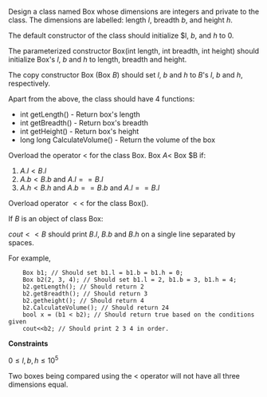 Design a class named Box whose dimensions are integers and private to the class. The dimensions are labelled: length $l$, breadth $b$, and height $h$.

The default constructor of the class should initialize $l, $b$, and $h$ to 0.

The parameterized constructor Box(int length, int breadth, int height) should initialize Box's $l,\ b$ and $h$ to length, breadth and height.

The copy constructor Box (Box $B$) should set $l,\ b$ and $h$ to $B$'s $l,\ b$ and $h$, respectively.

Apart from the above, the class should have $4$ functions:

- int getLength() - Return box's length
- int getBreadth() - Return box's breadth
- int getHeight() - Return box's height
- long long CalculateVolume() - Return the volume of the box

Overload the operator $<$ for the class Box. Box $A <$ Box $B if:

1. $A.l < B.l$
2. $A.b < B.b$ and $A.l == B.l$
3. $A.h < B.h$ and $A.b == B.b$ and $A.l == B.l$

Overload operator $<<$ for the class Box().

If $B$ is an object of class Box:  

$cout << B$ should print $B.l$, $B.b$ and $B.h$ on a single line separated by spaces.

For example,

```
    Box b1; // Should set b1.l = b1.b = b1.h = 0;
    Box b2(2, 3, 4); // Should set b1.l = 2, b1.b = 3, b1.h = 4;
    b2.getLength();	// Should return 2
    b2.getBreadth(); // Should return 3
    b2.getheight();	// Should return 4
    b2.CalculateVolume(); // Should return 24
    bool x = (b1 < b2);	// Should return true based on the conditions given
    cout<<b2; // Should print 2 3 4 in order.
```

**Constraints**

$0 \le l,b,h \le 10^5$

Two boxes being compared using the $<$ operator will not have all three dimensions equal.